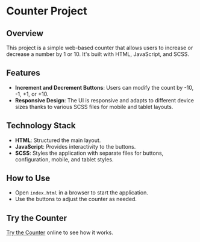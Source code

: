 # Counter Project

## Overview
This project is a simple web-based counter that allows users to increase or decrease a number by 1 or 10. It's built with HTML, JavaScript, and SCSS.

## Features
- **Increment and Decrement Buttons**: Users can modify the count by -10, -1, +1, or +10.
- **Responsive Design**: The UI is responsive and adapts to different device sizes thanks to various SCSS files for mobile and tablet layouts.

## Technology Stack
- **HTML**: Structured the main layout.
- **JavaScript**: Provides interactivity to the buttons.
- **SCSS**: Styles the application with separate files for buttons, configuration, mobile, and tablet styles.

## How to Use
- Open `index.html` in a browser to start the application.
- Use the buttons to adjust the counter as needed.

## Try the Counter
[Try the Counter](https://stampcodes.github.io/counter/) online to see how it works.

